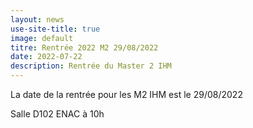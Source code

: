 ```yaml
---
layout: news
use-site-title: true
image: default
titre: Rentrée 2022 M2 29/08/2022
date: 2022-07-22
description: Rentrée du Master 2 IHM
---
```


La date de la rentrée pour les M2 IHM est le 29/08/2022

Salle D102 ENAC à 10h
